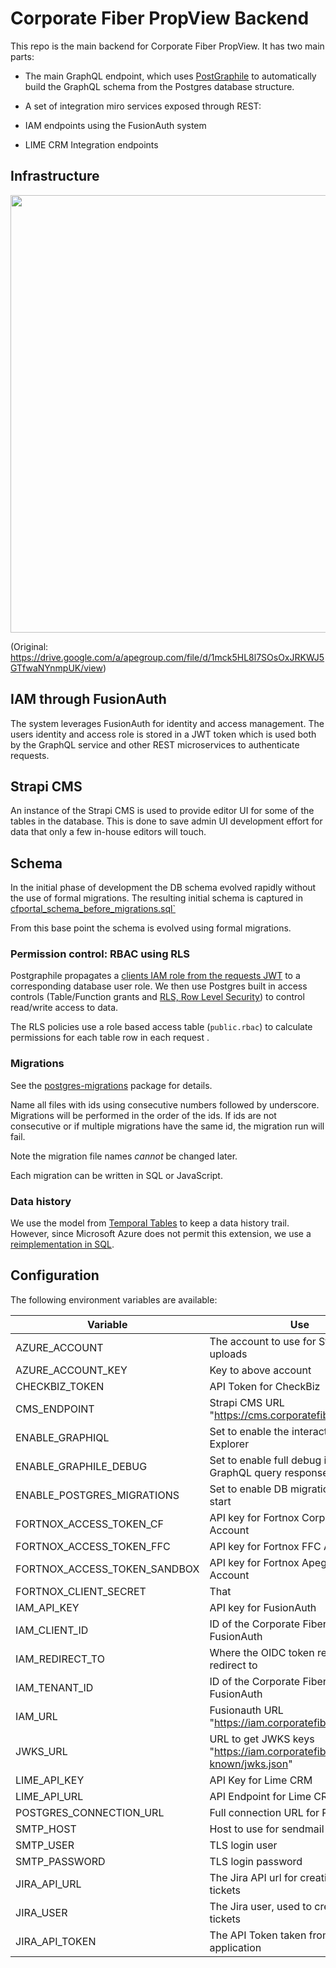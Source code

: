 # Corporate Fiber PropView Backend

This repo is the main backend for Corporate Fiber PropView. It has two main parts:

- The main GraphQL endpoint, which uses [PostGraphile](https://www.graphile.org/) 
to automatically build the GraphQL schema from the Postgres database structure.

- A set of integration miro services exposed through REST:

 - IAM endpoints using the FusionAuth system
 
 - LIME CRM Integration endpoints
 
## Infrastructure

<img src="./infrastructure.png" height="700px"/>

(Original: https://drive.google.com/a/apegroup.com/file/d/1mck5HL8l7SOsOxJRKWJ5GTfwaNYnmpUK/view)

## IAM through FusionAuth

The system leverages FusionAuth for identity and access management. 
The users identity and access role is stored in a JWT token which is used both by the GraphQL 
service and other REST microservices to authenticate requests. 

## Strapi CMS

An instance of the Strapi CMS is used to provide editor UI for some of the tables in the database. 
This is done to save admin UI development effort for data that only a few in-house editors will touch.

## Schema

In the initial phase of development the DB schema evolved rapidly without the use of formal migrations.
The resulting initial schema is captured in [cfportal_schema_before_migrations.sql`](schema/cfportal_schema.sql)

From this base point the schema is evolved using formal migrations.

### Permission control: RBAC using RLS

Postgraphile propagates a [clients IAM role from the requests JWT](https://www.graphile.org/postgraphile/security/) to a corresponding
database user role. We then use Postgres built in access controls 
(Table/Function grants and [RLS, Row Level Security](https://www.postgresql.org/docs/current/ddl-rowsecurity.html)) to control read/write access to data.

The RLS policies use a role based access table (`public.rbac`)  to calculate permissions for 
each table row in each request .

### Migrations

See the [postgres-migrations](https://github.com/thomwright/postgres-migrations) package for details.

Name all files with ids using consecutive numbers followed by underscore.
Migrations will be performed in the order of the ids.
 If ids are not consecutive or if multiple migrations have the same id, the migration run will fail.

Note the migration file names *cannot* be changed later.

Each migration can be written in SQL or JavaScript.

### Data history

We use the model from [Temporal Tables](https://github.com/arkhipov/temporal_tables) to keep a data history trail. 
However, since Microsoft Azure does not permit this extension, we use a [reimplementation in SQL](https://github.com/nearform/temporal_tables).

## Configuration

The following environment variables are available:

| Variable | Use |
| --- | --- |
| AZURE_ACCOUNT  | The account to use for Storage Blob uploads  |
| AZURE_ACCOUNT_KEY  | Key to above account  |
| CHECKBIZ_TOKEN  | API Token for CheckBiz  |
| CMS_ENDPOINT  | Strapi CMS URL "https://cms.corporatefiber.com"  |
| ENABLE_GRAPHIQL  | Set to enable the interactive GraphQL Explorer  |
| ENABLE_GRAPHILE_DEBUG  | Set to enable full debug information in GraphQL query responses  |
| ENABLE_POSTGRES_MIGRATIONS  | Set to enable DB migrations at server start  |
| FORTNOX_ACCESS_TOKEN_CF  | API key for Fortnox Corporate Fiber Account  |
| FORTNOX_ACCESS_TOKEN_FFC  | API key for Fortnox FFC Account  |
| FORTNOX_ACCESS_TOKEN_SANDBOX  | API key for Fortnox Apegroup test Account  |
| FORTNOX_CLIENT_SECRET  | That  |
| IAM_API_KEY  | API key for FusionAuth  |
| IAM_CLIENT_ID  | ID of the Corporate Fiber client in FusionAuth  |
| IAM_REDIRECT_TO  | Where the OIDC token request should redirect to  |
| IAM_TENANT_ID  | ID of the Corporate Fiber tenant in FusionAuth  |
| IAM_URL  | Fusionauth URL "https://iam.corporatefiber.com"  |
| JWKS_URL  | URL to get JWKS keys "https://iam.corporatefiber.com/.well-known/jwks.json"  |
| LIME_API_KEY  | API Key for Lime CRM  |
| LIME_API_URL  | API Endpoint for Lime CRM  |
| POSTGRES_CONNECTION_URL  | Full connection URL for Postgres DB  |
| SMTP_HOST  | Host to use for sendmail  |
| SMTP_USER  | TLS login user  |
| SMTP_PASSWORD  | TLS login password  |
| JIRA_API_URL  | The Jira API url for creating Jira tickets  |
| JIRA_USER  | The Jira user, used to create the Jira tickets  |
| JIRA_API_TOKEN  | The API Token taken from the Jira application  |
